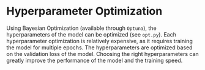 
# Hyperparameter Optimization

Using Bayesian Optimization (available through `Optuna`), the hyperparameters of the model can be optimized (see `opt.py`). Each hyperparameter optimization is relatively expensive, as it requires training the model for multiple epochs. The hyperparameters are optimized based on the validation loss of the model. Choosing the right hyperparameters can greatly improve the performance of the model and the training speed.
